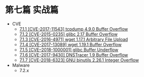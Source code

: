 # 第七篇 实战篇

- CVE
  - [7.1.1 [CVE-2017-11543] tcpdump 4.9.0 Buffer Overflow](7.1.1_tcpdump_2017-11543.md)
  - [7.1.2 [CVE-2015-0235] glibc 2.17 Buffer Overflow](7.1.2_glibc_2015-0235.md)
  - [7.1.3 [CVE-2016-4971] wget 1.17.1 Arbitrary File Upload](7.1.3_wget_2016-4971.md)
  - [7.1.4 [CVE-2017-13089] wget 1.19.1 Buffer Overflow](7.1.4_wget_2017-13089.md)
  - [7.1.5 [CVE–2018-1000001] glibc Buffer Underflow](7.1.5_glibc_2018-1000001.md)
  - [7.1.6 [CVE-2017-9430] DNSTracer 1.9 Buffer Overflow](7.1.6_dnstracer_2017-9430.md)
  - [7.1.7 [CVE-2018-6323] GNU binutils 2.26.1 Integer Overflow](7.1.7_binutils_2018-6323.md)
- Malware
  - 7.2.x

